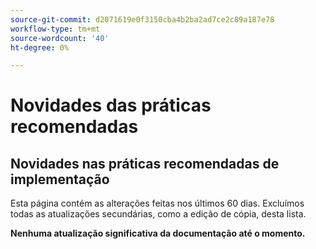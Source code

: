 ```yaml
---
source-git-commit: d2071619e0f3150cba4b2ba2ad7ce2c89a187e78
workflow-type: tm+mt
source-wordcount: '40'
ht-degree: 0%

---
```

# Novidades das práticas recomendadas

## Novidades nas práticas recomendadas de implementação

Esta página contém as alterações feitas nos últimos 60 dias. Excluímos todas as atualizações secundárias, como a edição de cópia, desta lista.

__Nenhuma atualização significativa da documentação até o momento.__
